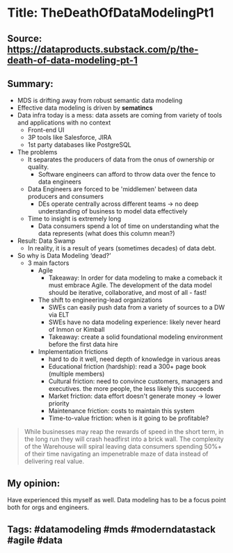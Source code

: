 # Title: TheDeathOfDataModelingPt1
## Source: https://dataproducts.substack.com/p/the-death-of-data-modeling-pt-1 
## Summary: 

- MDS is drifting away from robust semantic data modeling
- Effective data modeling is driven by **sematincs**
- Data infra today is a mess: data assets are coming from variety of tools and applications with no context
    - Front-end UI
    - 3P tools like Salesforce, JIRA
    - 1st party databases like PostgreSQL
- The problems
    - It separates the producers of data from the onus of ownership or quality.
        - Software engineers can afford to throw data over the fence to data engineers
    - Data Engineers are forced to be 'middlemen' between data producers and consumers
        - DEs operate centrally across different teams -> no deep understanding of business to model data effectively
    - Time to insight is extremely long
        - Data consumers spend a lot of time on understanding what the data represents (what does this column mean?)
- Result: Data Swamp
    - In reality, it is a result of years (sometimes decades) of data debt.
- So why is Data Modeling ‘dead?’
    - 3 main factors
        - Agile
            - Takeaway: In order for data modeling to make a comeback it must embrace Agile. The development of the data model should be iterative, collaborative, and most of all - fast!
        - The shift to engineering-lead organizations
            - SWEs can easily push data from a variety of sources to a DW via ELT
            - SWEs have no data modeling experience: likely never heard of Inmon or Kimball
            - Takeaway: create a solid foundational modeling environment before the first data hire
        - Implementation frictions
            - hard to do it well, need depth of knowledge in various areas
            - Educational friction (hardship): read a 300+ page book (multiple members)
            - Cultural friction: need to convince customers, managers and executives. the more people, the less likely this succeeds
            - Market friction: data effort doesn't generate money -> lower priority
            - Maintenance friction: costs to maintain this system
            - Time-to-value friction: when is it going to be profitable?
> While businesses may reap the rewards of speed in the short term, in the long run they will crash headfirst into a brick wall.
> The complexity of the Warehouse will spiral leaving data consumers spending 50%+ of their time navigating an impenetrable maze of data instead of delivering real value.

## My opinion: 
Have experienced this myself as well. Data modeling has to be a focus point both for orgs and engineers.
## Tags: #datamodeling #mds #moderndatastack #agile #data 

